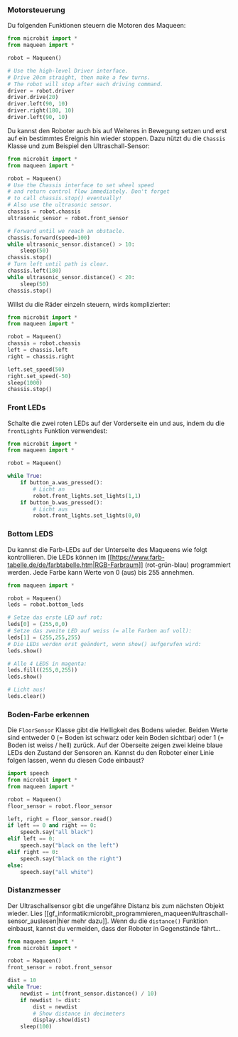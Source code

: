 ### Motorsteuerung

Du folgenden Funktionen steuern die Motoren des Maqueen:
```python
from microbit import *
from maqueen import *

robot = Maqueen()

# Use the high-level Driver interface.
# Drive 20cm straight, then make a few turns.
# The robot will stop after each driving command.
driver = robot.driver
driver.drive(20)
driver.left(90, 10)
driver.right(180, 10)
driver.left(90, 10)
```

Du kannst den Roboter auch bis auf Weiteres in Bewegung setzen und erst auf ein bestimmtes Ereignis hin wieder stoppen. Dazu nützt du die `Chassis` Klasse und zum Beispiel den Ultraschall-Sensor:

```python
from microbit import *
from maqueen import *

robot = Maqueen()
# Use the Chassis interface to set wheel speed
# and return control flow immediately. Don't forget
# to call chassis.stop() eventually!
# Also use the ultrasonic sensor.
chassis = robot.chassis
ultrasonic_sensor = robot.front_sensor

# Forward until we reach an obstacle.
chassis.forward(speed=100)
while ultrasonic_sensor.distance() > 10:
    sleep(50)
chassis.stop()
# Turn left until path is clear.
chassis.left(180)
while ultrasonic_sensor.distance() < 20:
    sleep(50)
chassis.stop()
```

Willst du die Räder einzeln steuern, wirds komplizierter:
```python
from microbit import *
from maqueen import *

robot = Maqueen()
chassis = robot.chassis
left = chassis.left
right = chassis.right

left.set_speed(50)
right.set_speed(-50)
sleep(1000)
chassis.stop()
```

### Front LEDs
Schalte die zwei roten LEDs auf der Vorderseite ein und aus, indem du die `frontLights` Funktion verwendest:

```python
from microbit import *
from maqueen import *

robot = Maqueen()

while True:
    if button_a.was_pressed():
        # Licht an
        robot.front_lights.set_lights(1,1)
    if button_b.was_pressed():
        # Licht aus
        robot.front_lights.set_lights(0,0)
```

### Bottom LEDS

Du kannst die Farb-LEDs auf der Unterseite des Maqueens wie folgt kontrollieren. Die LEDs können im [[https://www.farb-tabelle.de/de/farbtabelle.htm|RGB-Farbraum]] (rot-grün-blau) programmiert werden. Jede Farbe kann Werte von 0 (aus) bis 255 annehmen.

```python
from maqueen import *

robot = Maqueen()
leds = robot.bottom_leds

# Setze das erste LED auf rot:
leds[0] = (255,0,0)
# Setze das zweite LED auf weiss (= alle Farben auf voll):
leds[1] = (255,255,255)
# Die LEDs werden erst geändert, wenn show() aufgerufen wird:
leds.show()

# Alle 4 LEDS in magenta:
leds.fill((255,0,255))
leds.show()

# Licht aus!
leds.clear()
```

### Boden-Farbe erkennen
Die `FloorSensor` Klasse gibt die Helligkeit des Bodens wieder. Beiden Werte sind entweder 0 (= Boden ist schwarz oder kein Boden sichtbar) oder 1 (= Boden ist weiss / hell) zurück. Auf der Oberseite zeigen zwei kleine blaue LEDs den Zustand der Sensoren an. Kannst du den Roboter einer Linie folgen lassen, wenn du diesen Code einbaust? 

```python
import speech
from microbit import *
from maqueen import *

robot = Maqueen()
floor_sensor = robot.floor_sensor

left, right = floor_sensor.read()
if left == 0 and right == 0:
    speech.say("all black")
elif left == 0:
    speech.say("black on the left")
elif right == 0:
    speech.say("black on the right")
else:
    speech.say("all white")
```

### Distanzmesser
Der Ultraschallsensor gibt die ungefähre Distanz bis zum nächsten Objekt wieder. Lies [[gf_informatik:microbit_programmieren_maqueen#ultraschall-sensor_auslesen|hier mehr dazu]]. Wenn du die `distance()` Funktion einbaust, kannst du vermeiden, dass der Roboter in Gegenstände fährt...

```python
from maqueen import *
from microbit import *

robot = Maqueen()
front_sensor = robot.front_sensor

dist = 10
while True:
    newdist = int(front_sensor.distance() / 10)
    if newdist != dist:
        dist = newdist
        # Show distance in decimeters
        display.show(dist)
    sleep(100)
```
